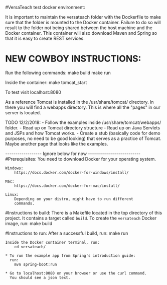 #VersaTeach test docker environment:

It is important to maintain the versateach folder with the
Dockerfile to make sure that the folder is mounted to the
Docker container. Failure to do so will result to the folder
not being shared between the host machine and the Docker
container. This container will also download Maven and Spring
so that it is easy to create REST services.

# NEW COWBOY INSTRUCTIONS:

Run the following commands:
    make build
    make run

Inside the container:
    make tomcat_start

To test visit localhost:8080

As a reference Tomcat is installed in the /usr/share/tomcat/
directory. In there you will find a webapps directory. This
is where all the "pages" in our server is located. 

TODO 12/2/2018:
    - Follow the examples inside /usr/share/tomcat/webapps/ 
      folder.
    - Read up on Tomcat directory structure
    - Read up on Java Servlets and JSPs and how Tomcat
      works.
    - Create a stub (basically code for demo purposes, no need
      to be good looking) that serves as a practice of Tomcat.
      Maybe another page that looks like the examples.

------------------ Ignore below for now --------------------------
#Prerequisites:
    You need to download Docker for your operating system.

    Windows:
        https://docs.docker.com/docker-for-windows/install/

    Mac:
        https://docs.docker.com/docker-for-mac/install/

    Linux:
        Depending on your distro, might have to run different
        commands.

#Instructions to build:
    There is a Makefile located in the top directory of this
    project. It contains a target called `build`. To create
    the `versateach` Docker image, run:
        make build

#Instructions to run:
    After a successful build, run:
        make run

    Inside the Docker container terminal, run:
        cd versateach/

    * To run the example app from Spring's introduction guide:
      run:
        mvn spring-boot:run

    * Go to localhost:8080 on your browser or use the curl command.
      You should see a json text.